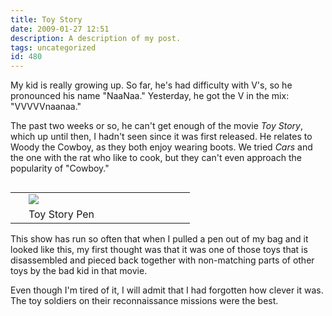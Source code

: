 ```yaml
---
title: Toy Story
date: 2009-01-27 12:51
description: A description of my post.
tags: uncategorized
id: 480
---
```

My kid is really growing up.  So far, he's had difficulty with V's, so he pronounced his name "NaaNaa."  Yesterday, he got the V in the mix:  "VVVVVnaanaa."

The past two weeks or so, he can't get enough of the movie *Toy Story*, which up until then, I hadn't seen since it was first released.  He relates to Woody the Cowboy, as they both enjoy wearing boots.  We tried *Cars* and the one with the rat who like to cook, but they can't even approach the popularity of "Cowboy."

<table cellpadding="2" align="right"><tr><td width="5" rowspan="2"><spacer type="block" width="5" height="1"></td><td width="250" ><img src="/img/pen2.jpg"></td></tr><tr><td class="caption" width="250">Toy Story Pen</td></tr></table>

This show has run so often that when I pulled a pen out of my bag and it looked like this, my first thought was that it was one of those toys that is disassembled and pieced back together with non-matching parts of other toys by the bad kid in that movie.

Even though I'm tired of it, I will admit that I had forgotten how clever it was.  The toy soldiers on their reconnaissance missions were the best.